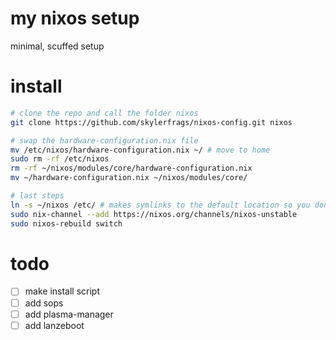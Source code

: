 # my nixos setup
minimal, scuffed setup

# install
```bash
# clone the repo and call the folder nixos
git clone https://github.com/skylerfrags/nixos-config.git nixos

# swap the hardware-configuration.nix file
mv /etc/nixos/hardware-configuration.nix ~/ # move to home
sudo rm -rf /etc/nixos
rm -rf ~/nixos/modules/core/hardware-configuration.nix
mv ~/hardware-configuration.nix ~/nixos/modules/core/

# last steps
ln -s ~/nixos /etc/ # makes symlinks to the default location so you dont need to add extra stuff to the rebuild command or cd into the directory
sudo nix-channel --add https://nixos.org/channels/nixos-unstable
sudo nixos-rebuild switch
```
# todo
- [ ] make install script
- [ ] add sops
- [ ] add plasma-manager
- [ ] add lanzeboot
